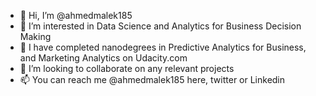 - 👋 Hi, I’m @ahmedmalek185
- 👀 I’m interested in Data Science and Analytics for Business Decision Making
- 🌱 I have completed nanodegrees in Predictive Analytics for Business, and Marketing Analytics on Udacity.com
- 💞️ I’m looking to collaborate on any relevant projects
- 📫 You can reach me @ahmedmalek185 here, twitter or Linkedin

<!---
ahmedmalek185/ahmedmalek185 is a ✨ special ✨ repository because its `README.md` (this file) appears on your GitHub profile.
You can click the Preview link to take a look at your changes.
--->
